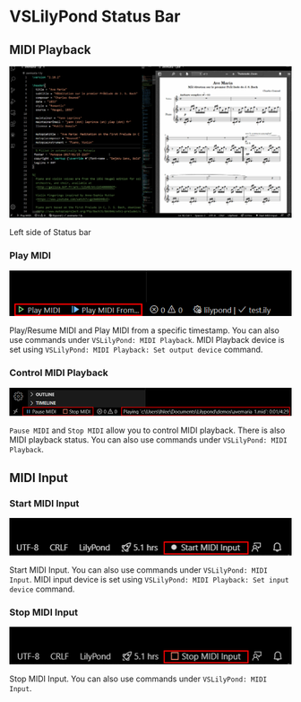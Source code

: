 # VSLilyPond Status Bar

## MIDI Playback 
![MIDI Playback](./assets/gifs/midiPlayback.gif)

Left side of Status bar

### Play MIDI
![Play MIDI](./assets/statusbar/playMIDI.png)

Play/Resume MIDI and Play MIDI from a specific timestamp. You can also use commands under `VSLilyPond: MIDI Playback`. MIDI Playback device is set using `VSLilyPond: MIDI Playback: Set output device` command. 

### Control MIDI Playback
![Control MIDI Playback](./assets/statusbar/MIDIPlaying.png)

`Pause MIDI` and `Stop MIDI` allow you to control MIDI playback. There is also MIDI playback status. You can also use commands under `VSLilyPond: MIDI Playback`. 

## MIDI Input

### Start MIDI Input
![Start MIDI Input](./assets/statusbar/startMIDIInput.png)

Start MIDI Input. You can also use commands under `VSLilyPond: MIDI Input`. MIDI input device is set using `VSLilyPond: MIDI Playback: Set input device` command.  

### Stop MIDI Input
![Stop MIDI Input](./assets/statusbar/stopMIDIInput.png)

Stop MIDI Input. You can also use commands under `VSLilyPond: MIDI Input`. 